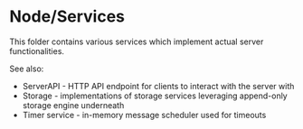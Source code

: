 ﻿# Node/Services

This folder contains various services which implement actual server functionalities.

See also:

* ServerAPI - HTTP API endpoint for clients to interact with the server with
* Storage - implementations of storage services leveraging append-only storage
  engine underneath
* Timer service - in-memory message scheduler used for timeouts